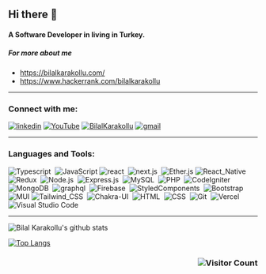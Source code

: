 ## Hi there 👋
#### A Software Developer in living in Turkey.
##### For more about me
- https://bilalkarakollu.com/
- https://www.hackerrank.com/bilalkarakollu
---
<h3>Connect with me:</h3>

[![linkedin](https://img.shields.io/badge/-bilalkarakollu-141a20?style=flat&logo=linkedin&logoColor=white)](https://linkedin.com/in/bilalkarakollu)
[![YouTube](https://img.shields.io/badge/bilalkarakollu-141a20.svg?style=flat&logo=YouTube&logoColor=white)](https://www.youtube.com/channel/UCbrNk0s89ZcBWo2xk4mrC-A)
[![BilalKarakollu](https://img.shields.io/badge/bilalkarakollu.com-9A0089?style=flat&logo=GoogleChrome&logoColor=white)](https://bilalkarakollu.com/)
[![gmail](https://img.shields.io/badge/-karakollubilal@gmail.com-141a20?style=flat&logo=Gmail&logoColor=white)](mailto:karakollubilal@gmail.com)

---
<h3>Languages and Tools:</h3>

![Typescript](https://img.shields.io/badge/-TypeScript-141a20?style=flat&logo=Typescript&logoColor=3178C6)&nbsp;
![JavaScript](https://img.shields.io/badge/javascript-141a20.svg?style=flat&logo=javascript&logoColor=%23F7DF1E)
![react](https://img.shields.io/badge/-React-141a20?style=flat&logo=react&logoColor=61DAFB)&nbsp;
![next.js](https://img.shields.io/badge/-Next.js-141a20?style=flat&logo=next.js&logoColor=ffffff)&nbsp;
![Ether.js](https://img.shields.io/badge/Ether.js-141a20?style=flat&logo=Ethereum&logoColor=white)
![React_Native](https://img.shields.io/badge/React_Native-141a20?style=flat&logo=react&logoColor=61DAFB)&nbsp;
![Redux](https://img.shields.io/badge/Redux-141a20?style=flat&logo=redux&logoColor=white)&nbsp;
![Node.js](https://img.shields.io/badge/-Node.js-141a20?style=flat&logo=Node.js&logoColor=75AC63)&nbsp;
![Express.js](https://img.shields.io/badge/Express.js-141a20?style=flat)&nbsp;
![MySQL](https://img.shields.io/badge/MySQL-141a20?style=flat&logo=mysql&logoColor=orange)&nbsp;
![PHP](https://img.shields.io/badge/PHP-141a20?style=flat&logo=php&logoColor=white)&nbsp;
![CodeIgniter](https://img.shields.io/badge/CodeIgniter-141a20.svg?style=flat&logo=codeIgniter&logoColor=white)&nbsp;
![MongoDB](https://img.shields.io/badge/-MongoDB-141a20?style=flat&logo=Mongodb&logoColor=75AC63)&nbsp;
![graphql](https://img.shields.io/badge/-GraphQL-141a20?style=flat&logo=graphql&logoColor=E00097)&nbsp;
![Firebase](https://img.shields.io/badge/-Firebase-141a20?style=flat&logo=Firebase&logoColor=FCDC00)&nbsp;
![StyledComponents](https://img.shields.io/badge/-Styled--Components-141a20?style=flat&logo=styledComponents&logoColor=white)&nbsp;
![Bootstrap](https://img.shields.io/badge/Bootstrap-141a20?style=flat&logo=bootstrap&logoColor=white)&nbsp;
![MUI](https://img.shields.io/badge/MUI-141a20.svg?style=flat&logo=mui&logoColor=white)
![Tailwind_CSS](https://img.shields.io/badge/Tailwind_CSS-141a20?style=flat&logo=tailwind-css&logoColor=white)&nbsp;
![Chakra-UI](https://img.shields.io/badge/Chakra--ui-141a20?style=flat&logo=chakra-ui&logoColor=white)&nbsp;
![HTML](https://img.shields.io/badge/-HTML-141a20?style=flat&logo=HTML5)&nbsp;
![CSS](https://img.shields.io/badge/-CSS-141a20?style=flat&logo=CSS3&logoColor=1572B6)&nbsp;
![Git](https://img.shields.io/badge/-Git-141a20?style=flat&logo=git)&nbsp;
![Vercel](https://img.shields.io/badge/vercel-141a20.svg?style=flat&logo=vercel&logoColor=white)
![Visual Studio Code](https://img.shields.io/badge/Visual%20Studio%20Code-141a20.svg?style=flat&logo=visual-studio-code&logoColor=white)

---
![Bilal Karakollu's github stats](https://github-readme-stats.vercel.app/api?username=bilalkarakollu&count_private=true&theme=onedark&show_icons=true&include_all_commits=true)&nbsp; 

[![Top Langs](https://github-readme-stats.vercel.app/api/top-langs/?username=bilalkarakollu&layout=compact&theme=onedark&count_private=true&langs_count=5&hide=html,shell)](https://github.com/bilalkarakollu/github-readme-stats) 

### <p align="right">![Visitor Count](https://profile-counter.glitch.me/bilalkarakollu/count.svg)</p>
